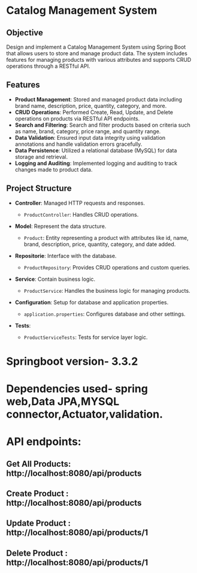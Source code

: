 # Catalog Management System

## Objective

Design and implement a Catalog Management System using Spring Boot that allows users to store and manage product data. The system includes features for managing products with various attributes and supports CRUD operations through a RESTful API.

## Features

- **Product Management**: Stored and managed product data including brand name, description, price, quantity, category, and more.
- **CRUD Operations**: Performed Create, Read, Update, and Delete operations on products via RESTful API endpoints.
- **Search and Filtering**: Search and filter products based on criteria such as name, brand, category, price range, and quantity range.
- **Data Validation**: Ensured input data integrity using validation annotations and handle validation errors gracefully.
- **Data Persistence**: Utilized a relational database (MySQL) for data storage and retrieval.
- **Logging and Auditing**: Implemented logging and auditing to track changes made to product data.
## Project Structure

- **Controller**: Managed HTTP requests and responses.
  - `ProductController`: Handles CRUD operations.

- **Model**: Represent the data structure.
  - `Product`: Entity representing a product with attributes like id, name, brand, description, price, quantity, category, and date added.

- **Repositorie**: Interface with the database.
  - `ProductRepository`: Provides CRUD operations and custom queries.

- **Service**: Contain business logic.
  - `ProductService`: Handles the business logic for managing products.

- **Configuration**: Setup for database and application properties.
  - `application.properties`: Configures database and other settings.

- **Tests**: 
  - `ProductServiceTests`: Tests for service layer logic.
 
# Springboot version- 3.3.2
# Dependencies used- spring web,Data JPA,MYSQL connector,Actuator,validation.

# API endpoints:
## Get All Products: http://localhost:8080/api/products
## Create Product : http://localhost:8080/api/products
## Update Product : http://localhost:8080/api/products/1
##  Delete Product : http://localhost:8080/api/products/1